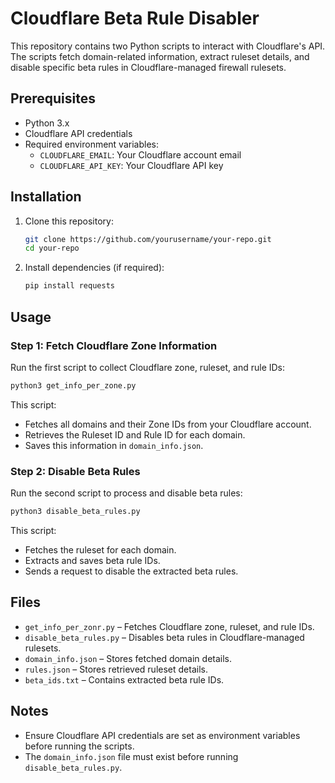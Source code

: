 # Cloudflare Beta Rule Disabler

This repository contains two Python scripts to interact with Cloudflare's API. The scripts fetch domain-related information, extract ruleset details, and disable specific beta rules in Cloudflare-managed firewall rulesets.

## Prerequisites
- Python 3.x
- Cloudflare API credentials
- Required environment variables:
  - `CLOUDFLARE_EMAIL`: Your Cloudflare account email
  - `CLOUDFLARE_API_KEY`: Your Cloudflare API key

## Installation
1. Clone this repository:
   ```sh
   git clone https://github.com/yourusername/your-repo.git
   cd your-repo
   ```
2. Install dependencies (if required):
   ```sh
   pip install requests
   ```

## Usage
### Step 1: Fetch Cloudflare Zone Information
Run the first script to collect Cloudflare zone, ruleset, and rule IDs:
```sh
python3 get_info_per_zone.py
```
This script:
- Fetches all domains and their Zone IDs from your Cloudflare account.
- Retrieves the Ruleset ID and Rule ID for each domain.
- Saves this information in `domain_info.json`.

### Step 2: Disable Beta Rules
Run the second script to process and disable beta rules:
```sh
python3 disable_beta_rules.py
```
This script:
- Fetches the ruleset for each domain.
- Extracts and saves beta rule IDs.
- Sends a request to disable the extracted beta rules.

## Files
- `get_info_per_zonr.py` – Fetches Cloudflare zone, ruleset, and rule IDs.
- `disable_beta_rules.py` – Disables beta rules in Cloudflare-managed rulesets.
- `domain_info.json` – Stores fetched domain details.
- `rules.json` – Stores retrieved ruleset details.
- `beta_ids.txt` – Contains extracted beta rule IDs.

## Notes
- Ensure Cloudflare API credentials are set as environment variables before running the scripts.
- The `domain_info.json` file must exist before running `disable_beta_rules.py`.


